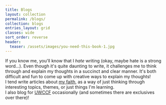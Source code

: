 ```yaml
---
title: Blogs
layout: collection
permalink: /blogs/
collection: blogs
entries_layout: grid
classes: wide
sort_order: reverse
header:
  teaser: /assets/images/you-need-this-book-1.jpg
---
```


If you know me, you'll know that I _hate_ writing (okay, maybe hate is a strong word...). Even though it's quite daunting to write, it challenges me to think through and explain my thoughts in a succinct and clear manner. It's both difficult and fun to come up with creative ways to explain my thoughts!  
I tend write articles about [my faith](/about/#the-gospel), as a way of just thinking through interesting topics, themes, or just things I'm learning.  
I also blog for [UWCCF](https://medium.com/uwccf) occasionally (and sometimes there are exclusives over there)!
